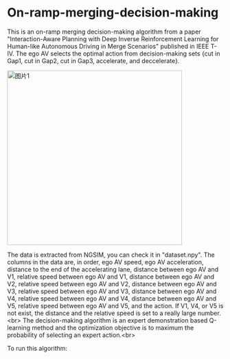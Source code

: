 # On-ramp-merging-decision-making
This is an on-ramp merging decision-making algorithm from a paper "Interaction-Aware Planning with Deep Inverse Reinforcement Learning for Human-like Autonomous Driving in Merge Scenarios" published in IEEE T-IV. The ego AV selects the optimal action from decision-making sets {cut in Gap1, cut in Gap2, cut in Gap3, accelerate, and deccelerate}. 

<img width="407" alt="图片1" src="https://github.com/zhexilian/On-ramp-merging-decision-making/assets/148358711/7a1c9049-62c1-4200-ace0-87af2a8f59f6">

The data is extracted from NGSIM, you can check it in "dataset.npy". The columns in the data are, in order, ego AV speed,  ego AV acceleration, distance to the end of the accelerating lane, distance between ego AV and V1, relative speed between ego AV and V1, distance between ego AV and V2, relative speed between ego AV and V2, distance between ego AV and V3, relative speed between ego AV and V3, distance between ego AV and V4, relative speed between ego AV and V4, distance between ego AV and V5, relative speed between ego AV and V5, and the action. If V1, V4, or V5 is not exist, the distance and the relative speed is set to a really large number.\<br>
The decision-making algorithm is an expert demonstration based Q-learning method and the optimization objective is to maximum the probability of selecting an expert action.\<br>

To run this algorithm:


